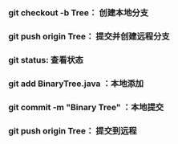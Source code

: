 ### git checkout -b Tree： 创建本地分支
### git push origin Tree： 提交并创建远程分支

### git status: 查看状态

### git add BinaryTree.java ：本地添加
### git commit -m "Binary Tree" ：本地提交
### git push origin Tree： 提交到远程
